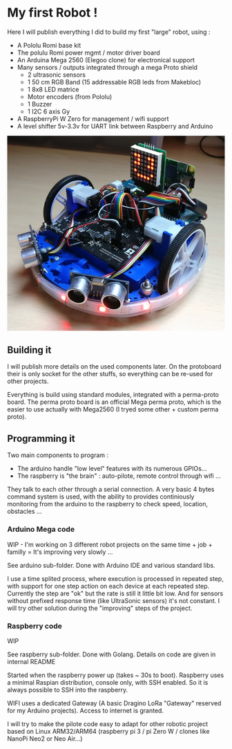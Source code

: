 # My first Robot !

Here I will publish everything I did to build my first "large" robot, using :
* A Pololu Romi base kit 
* The polulu Romi power mgmt / motor driver board
* An Arduina Mega 2560 (Elegoo clone) for electronical support
* Many sensors / outputs integrated through a mega Proto shield
  * 2 ultrasonic sensors
  * 1 50 cm RGB Band (15 addressable RGB leds from Makebloc)
  * 1 8x8 LED matrice
  * Motor encoders (from Pololu)
  * 1 Buzzer
  * 1 I2C 6 axis Gy
* A RaspberryPi W Zero for management / wifi support 
* A level shifter 5v-3.3v for UART link between Raspberry and Arduino

![An ugly boy](docs/robot.jpg?raw=true "An ugly boy")

## Building it

I will publish more details on the used components later. On the protoboard their is only socket for the other stuffs, so everything can be re-used for other projects.

Everything is build using standard modules, integrated with a perma-proto board. The perma proto board is an official Mega perma proto, which is the easier to use actually with Mega2560 (I tryed some other + custom perma proto). 

## Programming it

Two main components to program :
* The arduino handle "low level" features with its numerous GPIOs... 
* The raspberry is "the brain" : auto-pilote, remote control through wifi ...

They talk to each other through a serial connection. A very basic 4 bytes command system is used, with the ability to provides continiously monitoring from the arduino to the raspberry to check speed, location, obstacles ...

### Arduino Mega code

WIP - I'm working on 3 different robot projects on the same time + job + familly = It's improving very slowly ...

See arduino sub-folder. Done with Arduino IDE and various standard libs. 

I use a time splited process, where execution is processed in repeated step, with support for one step action on each device at each repeated step. Currently the step are "ok" but the rate is still it little bit low. And for sensors without prefixed response time (like UltraSonic sensors) it's not constant. I will try other solution during the "improving" steps of the project.

### Raspberry code

WIP 

See raspberry sub-folder. Done with Golang. Details on code are given in internal README

Started when the raspberry power up (takes ~ 30s to boot). Raspberry uses a minimal Raspian distribution, console only, with SSH enabled. So it is always possible to SSH into the raspberry. 

WIFI uses a dedicated Gateway (A basic Dragino LoRa "Gateway" reserved for my Arduino projects). Access to internet is granted.

I will try to make the pilote code easy to adapt for other robotic project based on Linux ARM32/ARM64 (raspberry pi 3 / pi Zero W / clones like NanoPi Neo2 or Neo Air...)